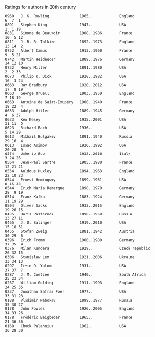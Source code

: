 Ratings for authors in 20th century


    0960   J. K. Rowling              1965..            England             6  7  1
    0891   Stephen King               1947..            USA                 1  1 19
    0831   Simone de Beauvoir         1908..1986        France             10  5 12
    0811   J. R. R. Tolkien           1892..1973        England            13 14  2
    0752   Albert Camus               1913..1960        France              9  5 21
    0742   Martin Heidegger           1889..1976        Germany            14 12 10
    0732   Henry Miller               1891..1980        USA                 2  2 33
    0673   Philip K. Dick             1928..1982        USA                16  3 24
    0663   Ray Bradbury               1920..2012        USA                17  8 19
    0663   George Oruell              1903..1950        England             7 18 19
    0663   Antoine de Saint-Exupéry   1900..1940        France             18 22  4
    0633   Adolph Hitler              1889..1945        Germany             4  6 37
    0633   Ken Kesey                  1935..2001        USA                31 11  5
    0623   Richard Bach               1936..            USA                 5 14 29
    0613   Mikhail Bulgakov           1891..1940        Russia             29 16  4
    0613   Isaac Asimov               1920..1992        USA                20 20  9
    0574   Umberto Eco                1932..2016        Italy               3 24 26
    0564   Jean-Paul Sartre           1905..1980        France             12 21 21
    0554   Auldous Huxley             1894..1963        England            22 10 23
    0544   Ernest Hemingway           1899..1961        USA                 8 15 33
    0544   Erich Maria Remarque       1898..1970        Germany            28  9 19
    0514   Franz Kafka                1883..1924        Germany            11 19 29
    0504   Oliver Sacks               1933..2015        England            19 26 15
    0495   Boris Pasternak            1890..1960        Russia             23 27 11
    0465   J. D. Salinger             1919..2010        USA                15 18 31
    0455   Stefan Zweig               1881..1942        Austria            30 29  6
    0396   Erich Fromm                1900..1980        Germany            27 35  9
    0376   Milan Kundera              1929..            Czech republic     26 32 15
    0306   Stanisław Lem              1921..2006        Ukraine            33 34 13
    0297   Irvin D. Yalom             1931..            USA                37 37  7
    0287   J. M. Coetzee              1940..            South Africa       25 23 34
    0267   William Golding            1911..1993        England            24 25 35
    0237   Jonathan Safran Foer       1977..            USA                33 31 23
    0188   Vladimir Nabokov           1899..1977        Russia             35 30 27
    0178   John Fowles                1926..2005        England            34 33 26
    0178   Frédéric Beigbeder         1965..            France             21 36 36
    0168   Chuck Palahniuk            1962..            USA                36 28 30